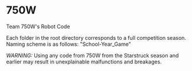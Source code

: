 # 750W
Team 750W's Robot Code

Each folder in the root directory corresponds to a full competition season. Naming scheme is as follows: "School-Year_Game"

*WARNING:* Using any code from 750W from the Starstruck season and earlier may result in unexplainable malfunctions and breakages.